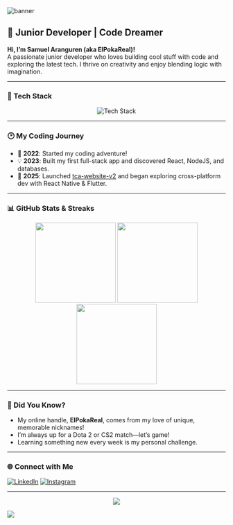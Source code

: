 <!-- Banner / Greeting -->
<img src="https://capsule-render.vercel.app/api?type=waving&color=gradient&height=200&section=header&text=Hi%20there!%20I'm%20ElPokaReal%20👾&fontSize=40&fontAlignY=35" alt="banner"/>

## 👋 Junior Developer | Code Dreamer

**Hi, I’m Samuel Aranguren (aka ElPokaReal)!**  
A passionate junior developer who loves building cool stuff with code and exploring the latest tech. I thrive on creativity and enjoy blending logic with imagination.

---

### 🚀 Tech Stack

<p align="center">
  <img src="https://skillicons.dev/icons?i=react,js,ts,nodejs,php,flutter,express,nextjs,supabase,postgresql,mysql,sqlite,html,css,git,laravel,tailwind&theme=light&perline=6" alt="Tech Stack" />
</p>

---

### 🕑 My Coding Journey

- 🚀 **2022**: Started my coding adventure!
- 💡 **2023**: Built my first full-stack app and discovered React, NodeJS, and databases.
- 🎉 **2025**: Launched [tca-website-v2](https://github.com/ElPokaReal/tca-website-v2) and began exploring cross-platform dev with React Native & Flutter.
  
---

### 📊 GitHub Stats & Streaks

<p align="center">
  <img src="https://github-readme-stats.vercel.app/api?username=ElPokaReal&show_icons=true&theme=tokyonight&hide_border=true" height="185"/>
  <img src="https://github-readme-streak-stats.herokuapp.com?user=ElPokaReal&theme=tokyonight&hide_border=true" height="185"/>
  <img src="https://github-readme-stats.vercel.app/api/top-langs/?username=ElPokaReal&layout=compact&theme=tokyonight&hide_border=true" height="185"/>
</p>

---

### 🎲 Did You Know?

- My online handle, **ElPokaReal**, comes from my love of unique, memorable nicknames!
- I’m always up for a Dota 2 or CS2 match—let’s game!
- Learning something new every week is my personal challenge.

---

### 🌐 Connect with Me

[![LinkedIn](https://img.shields.io/badge/-LinkedIn-0A66C2?logo=linkedin&logoColor=fff)](https://www.linkedin.com/in/samuel-aranguren-4447b31b4)
[![Instagram](https://img.shields.io/badge/-Instagram-E4405F?logo=instagram&logoColor=fff)](http://instagram.com/samuaran1502)

---

<!-- Profile Views Counter -->
<p align="center">
  <img src="https://komarev.com/ghpvc/?username=ElPokaReal&label=Profile+Visits&color=0e75b6&style=flat"/>
</p>

<!-- Animated Footer -->
<img src="https://capsule-render.vercel.app/api?type=waving&color=gradient&height=100&section=footer"/>
